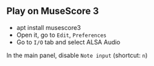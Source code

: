 ## Play on MuseScore 3

- apt install musescore3
- Open it, go to `Edit`, `Preferences`
- Go to `I/O` tab and select ALSA Audio

In the main panel, disable `Note input` (shortcut: `n`)
